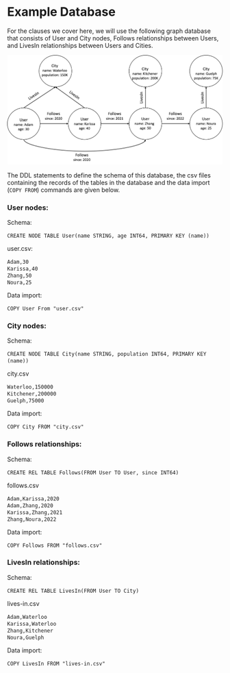 # Example Database
For the clauses we cover here, we will use the following graph database that
consists of User and City nodes, Follows relationships between Users,
and LivesIn relationships between Users and Cities.

<img src="running-example.png" width="800">

The DDL statements to define the schema of this database, the csv files containing
the records of the tables in the database and the data import (`COPY FROM`) commands
are given below.


### User nodes:
Schema:
```
CREATE NODE TABLE User(name STRING, age INT64, PRIMARY KEY (name))
```

user.csv:
```
Adam,30
Karissa,40
Zhang,50
Noura,25
```
Data import:
```
COPY User From "user.csv"
```

### City nodes:
Schema:
```
CREATE NODE TABLE City(name STRING, population INT64, PRIMARY KEY (name))
```
city.csv
```
Waterloo,150000
Kitchener,200000
Guelph,75000
```
Data import:
```
COPY City FROM "city.csv"
```
### Follows relationships:
Schema:
```
CREATE REL TABLE Follows(FROM User TO User, since INT64)
```
follows.csv
```
Adam,Karissa,2020
Adam,Zhang,2020
Karissa,Zhang,2021
Zhang,Noura,2022
```
Data import:
```
COPY Follows FROM "follows.csv"
```
### LivesIn relationships:
Schema:
```
CREATE REL TABLE LivesIn(FROM User TO City)
```
lives-in.csv
```
Adam,Waterloo
Karissa,Waterloo
Zhang,Kitchener
Noura,Guelph
```
Data import:
```
COPY LivesIn FROM "lives-in.csv"
```
